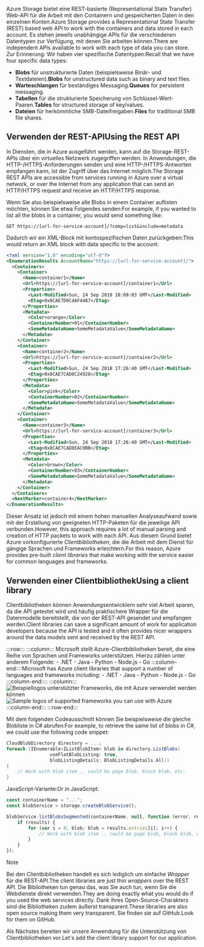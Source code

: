 <span data-ttu-id="44a31-101">Azure Storage bietet eine REST-basierte (Representational State Transfer) Web-API für die Arbeit mit den Containern und gespeicherten Daten in den einzelnen Konten.</span><span class="sxs-lookup"><span data-stu-id="44a31-101">Azure Storage provides a Representational State Transfer (REST) based web API to work with the containers and data stored in each account.</span></span> <span data-ttu-id="44a31-102">Es stehen jeweils unabhängige APIs für die verschiedenen Datentypen zur Verfügung, mit denen Sie arbeiten können.</span><span class="sxs-lookup"><span data-stu-id="44a31-102">There are independent APIs available to work with each type of data you can store.</span></span> <span data-ttu-id="44a31-103">Zur Erinnerung: Wir haben vier spezifische Datentypen:</span><span class="sxs-lookup"><span data-stu-id="44a31-103">Recall that we have four specific data types:</span></span>

- <span data-ttu-id="44a31-104">**Blobs** für unstrukturierte Daten (beispielsweise Binär- und Textdateien).</span><span class="sxs-lookup"><span data-stu-id="44a31-104">**Blobs** for unstructured data such as binary and text files.</span></span>
- <span data-ttu-id="44a31-105">**Warteschlangen** für beständiges Messaging.</span><span class="sxs-lookup"><span data-stu-id="44a31-105">**Queues** for persistent messaging.</span></span>
- <span data-ttu-id="44a31-106">**Tabellen** für die strukturierte Speicherung von Schlüssel-Wert-Paaren.</span><span class="sxs-lookup"><span data-stu-id="44a31-106">**Tables** for structured storage of key/values.</span></span>
- <span data-ttu-id="44a31-107">**Dateien** für herkömmliche SMB-Dateifreigaben.</span><span class="sxs-lookup"><span data-stu-id="44a31-107">**Files** for traditional SMB file shares.</span></span>

## <a name="using-the-rest-api"></a><span data-ttu-id="44a31-108">Verwenden der REST-API</span><span class="sxs-lookup"><span data-stu-id="44a31-108">Using the REST API</span></span>

<span data-ttu-id="44a31-109">In Diensten, die in Azure ausgeführt werden, kann auf die Storage-REST-APIs über ein virtuelles Netzwerk zugegriffen werden. In Anwendungen, die HTTP-/HTTPS-Anforderungen senden und eine HTTP-/HTTPS-Antworten empfangen kann, ist der Zugriff über das Internet möglich.</span><span class="sxs-lookup"><span data-stu-id="44a31-109">The Storage REST APIs are accessible from services running in Azure over a virtual network, or over the Internet from any application that can send an HTTP/HTTPS request and receive an HTTP/HTTPS response.</span></span>

<span data-ttu-id="44a31-110">Wenn Sie also beispielsweise alle Blobs in einem Container auflisten möchten, können Sie etwa Folgendes senden:</span><span class="sxs-lookup"><span data-stu-id="44a31-110">For example, if you wanted to list all the blobs in a container, you would send something like:</span></span>

```http
GET https://[url-for-service-account]/?comp=list&include=metadata
```

<span data-ttu-id="44a31-111">Dadurch wir ein XML-Block mit kontospezifischen Daten zurückgeben:</span><span class="sxs-lookup"><span data-stu-id="44a31-111">This would return an XML block with data specific to the account:</span></span>

```xml
<?xml version="1.0" encoding="utf-8"?>  
<EnumerationResults AccountName="https://[url-for-service-account]/">  
  <Containers>  
    <Container>  
      <Name>container1</Name>  
      <Url>https://[url-for-service-account]/container1</Url>  
      <Properties>  
        <Last-Modified>Sun, 24 Sep 2018 18:09:03 GMT</Last-Modified>  
        <Etag>0x8CAE7D0C4AF4487</Etag>  
      </Properties>  
      <Metadata>  
        <Color>orange</Color>  
        <ContainerNumber>01</ContainerNumber>  
        <SomeMetadataName>SomeMetadataValue</SomeMetadataName>  
      </Metadata>  
    </Container>  
    <Container>  
      <Name>container2</Name>  
      <Url>https://[url-for-service-account]/container2</Url>  
      <Properties>  
        <Last-Modified>Sun, 24 Sep 2018 17:26:40 GMT</Last-Modified>  
        <Etag>0x8CAE7CAD8C24928</Etag>  
      </Properties>  
      <Metadata>  
        <Color>pink</Color>  
        <ContainerNumber>02</ContainerNumber>  
        <SomeMetadataName>SomeMetadataValue</SomeMetadataName>  
      </Metadata>  
    </Container>  
    <Container>  
      <Name>container3</Name>  
      <Url>https://[url-for-service-account]/container3</Url>  
      <Properties>  
        <Last-Modified>Sun, 24 Sep 2018 17:26:40 GMT</Last-Modified>  
        <Etag>0x8CAE7CAD8EAC0BB</Etag>  
      </Properties>  
      <Metadata>  
        <Color>brown</Color>  
        <ContainerNumber>03</ContainerNumber>  
        <SomeMetadataName>SomeMetadataValue</SomeMetadataName>  
      </Metadata>  
    </Container>  
  </Containers>  
  <NextMarker>container4</NextMarker>  
</EnumerationResults>  
```

<span data-ttu-id="44a31-112">Dieser Ansatz ist jedoch mit einem hohen manuellen Analyseaufwand sowie mit der Erstellung von geeigneten HTTP-Paketen für die jeweilige API verbunden.</span><span class="sxs-lookup"><span data-stu-id="44a31-112">However, this approach requires a lot of manual parsing and creation of HTTP packets to work with each API.</span></span> <span data-ttu-id="44a31-113">Aus diesem Grund bietet Azure vorkonfigurierte _Clientbibliotheken_, die die Arbeit mit dem Dienst für gängige Sprachen und Frameworks erleichtern.</span><span class="sxs-lookup"><span data-stu-id="44a31-113">For this reason, Azure provides pre-built _client libraries_ that make working with the service easier for common languages and frameworks.</span></span>

## <a name="using-a-client-library"></a><span data-ttu-id="44a31-114">Verwenden einer Clientbibliothek</span><span class="sxs-lookup"><span data-stu-id="44a31-114">Using a client library</span></span>

<span data-ttu-id="44a31-115">Clientbibliotheken können Anwendungsentwicklern sehr viel Arbeit sparen, da die API getestet wird und häufig praktischere Wrapper für die Datenmodelle bereitstellt, die von der REST-API gesendet und empfangen werden.</span><span class="sxs-lookup"><span data-stu-id="44a31-115">Client libraries can save a significant amount of work for application developers because the API is tested and it often provides nicer wrappers around the data models sent and received by the REST API.</span></span>

:::row:::
    :::column:::
        <span data-ttu-id="44a31-116">Microsoft stellt Azure-Clientbibliotheken bereit, die eine Reihe von Sprachen und Frameworks unterstützen. Hierzu zählen unter anderem Folgende: - .NET - Java - Python - Node.js - Go :::column-end::::</span><span class="sxs-lookup"><span data-stu-id="44a31-116">Microsoft has Azure client libraries that support a number of languages and frameworks including: - .NET - Java - Python - Node.js - Go :::column-end::::</span></span> :::column:::
        <br> <span data-ttu-id="44a31-117">![Beispiellogos unterstützter Frameworks, die mit Azure verwendet werden können](../media/4-common-tools.png)</span><span class="sxs-lookup"><span data-stu-id="44a31-117">![Sample logos of supported frameworks you can use with Azure](../media/4-common-tools.png)</span></span>
    :::column-end:::
:::row-end:::

<span data-ttu-id="44a31-118">Mit dem folgenden Codeausschnitt können Sie beispielsweise die gleiche Blobliste in C# abrufen:</span><span class="sxs-lookup"><span data-stu-id="44a31-118">For example, to retrieve the same list of blobs in C#, we could use the following code snippet:</span></span>

```csharp
CloudBlobDirectory directory = ...;
foreach (IEnumerable<IListBlobItem> blob in directory.ListBlobs(
                useFlatBlobListing: true,
                blobListingDetails: BlobListingDetails.All))
{
    // Work with blob item .. could be page blob, block blob, etc.
}
```

<span data-ttu-id="44a31-119">JavaScript-Variante:</span><span class="sxs-lookup"><span data-stu-id="44a31-119">Or in JavaScript:</span></span>

```javascript
const containerName = "...";
const blobService = storage.createBlobService();

blobService.listBlobsSegmented(containerName, null, function (error, results) {
    if (results) {
        for (var i = 0, blob; blob = results.entries[i]; i++) {
            // Work with blob item .. could be page blob, block blob, etc.
        }
    }
});
```

> [!NOTE]
> <span data-ttu-id="44a31-120">Bei den Clientbibliotheken handelt es sich lediglich um einfache _Wrapper_ für die REST-API.</span><span class="sxs-lookup"><span data-stu-id="44a31-120">The client libraries are just thin _wrappers_ over the REST API.</span></span> <span data-ttu-id="44a31-121">Die Bibliotheken tun genau das, was Sie auch tun, wenn Sie die Webdienste direkt verwenden.</span><span class="sxs-lookup"><span data-stu-id="44a31-121">They are doing exactly what you would do if you used the web services directly.</span></span> <span data-ttu-id="44a31-122">Dank ihres Open-Source-Charakters sind die Bibliotheken zudem äußerst transparent.</span><span class="sxs-lookup"><span data-stu-id="44a31-122">These libraries are also open source making them very transparent.</span></span> <span data-ttu-id="44a31-123">Sie finden sie auf GitHub.</span><span class="sxs-lookup"><span data-stu-id="44a31-123">Look for them on GitHub.</span></span>

<span data-ttu-id="44a31-124">Als Nächstes bereiten wir unsere Anwendung für die Unterstützung von Clientbibliotheken vor.</span><span class="sxs-lookup"><span data-stu-id="44a31-124">Let's add the client library support for our application.</span></span>